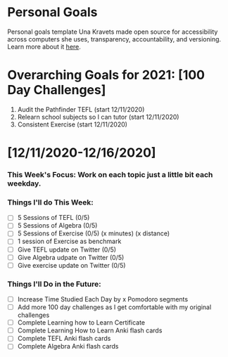Personal Goals
==============
Personal goals template Una Kravets made open source for accessibility across computers she uses, transparency, accountability, and versioning. Learn more about it [here](http://una.im/personal-goals-guide).

# Overarching Goals for 2021: [100 Day Challenges]
1. Audit the Pathfinder TEFL              (start 12/11/2020)
2. Relearn school subjects so I can tutor (start 12/11/2020)
3. Consistent Exercise                    (start 12/11/2020)

# [12/11/2020-12/16/2020]

### This Week's Focus: Work on each topic just a little bit each weekday.

### Things I'll do This Week:

- [ ] 5 Sessions of TEFL              (0/5)
- [ ] 5 Sessions of Algebra           (0/5)
- [ ] 5 Sessions of Exercise          (0/5) (x minutes) (x distance)
- [ ] 1 session of Exercise as benchmark
- [ ] Give TEFL update on Twitter     (0/5)
- [ ] Give Algebra udpate on Twitter  (0/5)
- [ ] Give exercise update on Twitter (0/5)

### Things I'll Do in the Future:

- [ ] Increase Time Studied Each Day by x Pomodoro segments
- [ ] Add more 100 day challenges as I get comfortable with my original challenges
- [ ] Complete Learning how to Learn Certificate
- [ ] Complete Learning How to Learn Anki flash cards
- [ ] Complete TEFL Anki flash cards
- [ ] Complete Algebra Anki flash cards
